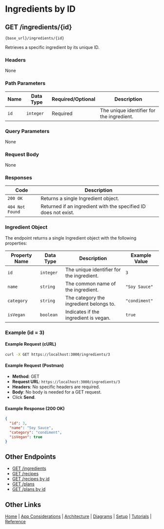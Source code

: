 # Ingredients by ID

## GET /ingredients/{id}

`{base_url}/ingredients/{id}`

Retrieves a specific ingredient by its unique ID.

### Headers

None

### Path Parameters

| Name | Data Type | Required/Optional | Description |
| --- | --- | --- | --- |
| `id` | `integer` | Required | The unique identifier for the ingredient.  |

### Query Parameters

None

### Request Body

None

### Responses

| Code | Description |
| --- | --- |
| `200 OK` | Returns a single Ingredient object.  |
| `404 Not Found` | Returned if an ingredient with the specified ID does not exist.  |

### Ingredient Object

The endpoint returns a single Ingredient object with the following properties:

| Property Name | Data Type | Description | Example Value |
| --- | --- | --- | --- |
| `id` | `integer` | The unique identifier for the ingredient.  | `3` |
| `name` | `string` | The common name of the ingredient.  | `"Soy Sauce"` |
| `category`| `string` | The category the ingredient belongs to.  | `"condiment"` |
| `isVegan` | `boolean` | Indicates if the ingredient is vegan.  | `true` |

### Example (id = 3)

#### Example Request (cURL)

```sh
curl -X GET https://localhost:3000/ingredients/3
```

#### Example Request (Postman)

* **Method**: GET
* **Request URL**: `https://localhost:3000/ingredients/3`
* **Headers**: No specific headers are required.
* **Body**: No body is needed for a GET request.
* Click **Send**.

#### Example Response (200 OK)

```json
{ 
  "id": 3, 
  "name": "Soy Sauce", 
  "category": "condiment", 
  "isVegan": true 
}
```

## Other Endpoints

* [GET /ingredients](../reference/mmGET-ingredients.md)
* [GET /recipes](../reference/mmGET-recipes.md)
* [GET /recipes by id](../reference/mmGET-recipes-id.md)
* [GET /plans](../reference/mmGET-plans.md)
* [GET /plans by id](../reference/mmGET-plans-id.md)

## Other Links

[Home](../index.md)  |  [App Considerations](../mmoverview.md)  | [Architecture](../mmarchitecture.md) | [Diagrams](../mmdiagrams.md)  | [Setup](../mmprefland.md) | [Tutorials](../mmtutorial.md)  |  [Reference](../mmref.md)
